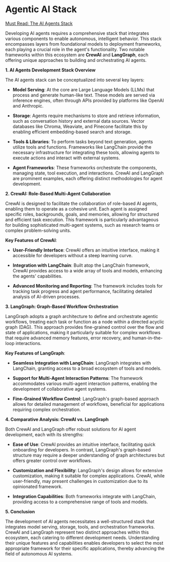 # Agentic AI Stack

[Must Read: The AI Agents Stack](https://www.letta.com/blog/ai-agents-stack)

Developing AI agents requires a comprehensive stack that integrates various components to enable autonomous, intelligent behavior. This stack encompasses layers from foundational models to deployment frameworks, each playing a crucial role in the agent's functionality. Two notable frameworks within this ecosystem are **CrewAI** and **LangGraph**, each offering unique approaches to building and orchestrating AI agents.

**1. AI Agents Development Stack Overview**

The AI agents stack can be conceptualized into several key layers:

- **Model Serving**: At the core are Large Language Models (LLMs) that process and generate human-like text. These models are served via inference engines, often through APIs provided by platforms like OpenAI and Anthropic.

- **Storage**: Agents require mechanisms to store and retrieve information, such as conversation history and external data sources. Vector databases like Chroma, Weaviate, and Pinecone facilitate this by enabling efficient embedding-based search and storage.

- **Tools & Libraries**: To perform tasks beyond text generation, agents utilize tools and functions. Frameworks like LangChain provide the necessary infrastructure for integrating these tools, allowing agents to execute actions and interact with external systems.

- **Agent Frameworks**: These frameworks orchestrate the components, managing state, tool execution, and interactions. CrewAI and LangGraph are prominent examples, each offering distinct methodologies for agent development.

**2. CrewAI: Role-Based Multi-Agent Collaboration**

CrewAI is designed to facilitate the collaboration of role-based AI agents, enabling them to operate as a cohesive unit. Each agent is assigned specific roles, backgrounds, goals, and memories, allowing for structured and efficient task execution. This framework is particularly advantageous for building sophisticated multi-agent systems, such as research teams or complex problem-solving units.

**Key Features of CrewAI**:

- **User-Friendly Interface**: CrewAI offers an intuitive interface, making it accessible for developers without a steep learning curve.

- **Integration with LangChain**: Built atop the LangChain framework, CrewAI provides access to a wide array of tools and models, enhancing the agents' capabilities.

- **Advanced Monitoring and Reporting**: The framework includes tools for tracking task progress and agent performance, facilitating detailed analysis of AI-driven processes.

**3. LangGraph: Graph-Based Workflow Orchestration**

LangGraph adopts a graph architecture to define and orchestrate agentic workflows, treating each task or function as a node within a directed acyclic graph (DAG). This approach provides fine-grained control over the flow and state of applications, making it particularly suitable for complex workflows that require advanced memory features, error recovery, and human-in-the-loop interactions.

**Key Features of LangGraph**:

- **Seamless Integration with LangChain**: LangGraph integrates with LangChain, granting access to a broad ecosystem of tools and models.

- **Support for Multi-Agent Interaction Patterns**: The framework accommodates various multi-agent interaction patterns, enabling the development of collaborative agent systems.

- **Fine-Grained Workflow Control**: LangGraph's graph-based approach allows for detailed management of workflows, beneficial for applications requiring complex orchestration.

**4. Comparative Analysis: CrewAI vs. LangGraph**

Both CrewAI and LangGraph offer robust solutions for AI agent development, each with its strengths:

- **Ease of Use**: CrewAI provides an intuitive interface, facilitating quick onboarding for developers. In contrast, LangGraph's graph-based structure may require a deeper understanding of graph architectures but offers greater control over workflows.

- **Customization and Flexibility**: LangGraph's design allows for extensive customization, making it suitable for complex applications. CrewAI, while user-friendly, may present challenges in customization due to its opinionated framework.

- **Integration Capabilities**: Both frameworks integrate with LangChain, providing access to a comprehensive range of tools and models.

**5. Conclusion**

The development of AI agents necessitates a well-structured stack that integrates model serving, storage, tools, and orchestration frameworks. CrewAI and LangGraph represent two distinct approaches within this ecosystem, each catering to different development needs. Understanding their unique features and capabilities enables developers to select the most appropriate framework for their specific applications, thereby advancing the field of autonomous AI systems.
